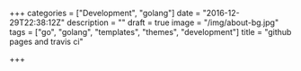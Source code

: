 +++
categories = ["Development", "golang"]
date = "2016-12-29T22:38:12Z"
description = ""
draft = true
image = "/img/about-bg.jpg"
tags = ["go", "golang", "templates", "themes", "development"]
title = "github pages and travis ci"

+++

